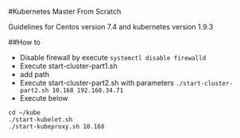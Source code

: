 #Kubernetes Master From Scratch

Guidelines for Centos version 7.4 and kubernetes version 1.9.3

##How to
- Disable firewall by execute `systemctl disable firewalld`
- Execute start-cluster-part1.sh
- add path
- Execute start-cluster-part2.sh with parameters `./start-cluster-part2.sh 10.168 192.168.34.71`
- Execute below

```
cd ~/kube
./start-kubelet.sh 
./start-kubeproxy.sh 10.168 
```
